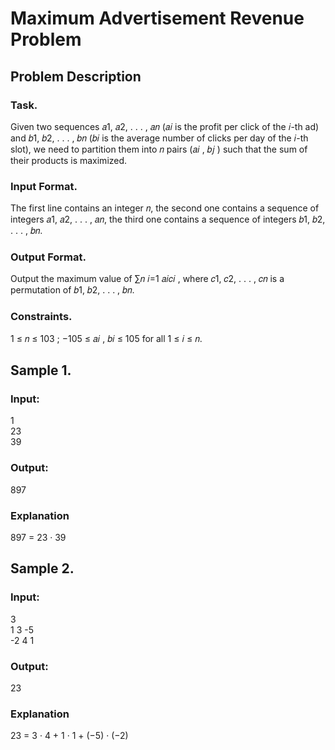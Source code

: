 # Maximum Advertisement Revenue Problem

## Problem Description
### Task. 
Given two sequences 𝑎1, 𝑎2, . . . , 𝑎𝑛 (𝑎𝑖 is the profit per click of the 𝑖-th ad) and 𝑏1, 𝑏2, . . . , 𝑏𝑛 (𝑏𝑖
is the average number of clicks per day of the 𝑖-th slot), we need to partition them into 𝑛 pairs (𝑎𝑖 , 𝑏𝑗 )
such that the sum of their products is maximized.
### Input Format. 
The first line contains an integer 𝑛, the second one contains a sequence of integers
𝑎1, 𝑎2, . . . , 𝑎𝑛, the third one contains a sequence of integers 𝑏1, 𝑏2, . . . , 𝑏𝑛.

### Output Format. 
Output the maximum value of ∑︀𝑛 𝑖=1 𝑎𝑖𝑐𝑖 , where 𝑐1, 𝑐2, . . . , 𝑐𝑛 is a permutation of 𝑏1, 𝑏2, . . . , 𝑏𝑛.

### Constraints. 
1 ≤ 𝑛 ≤ 103 ; −105 ≤ 𝑎𝑖 , 𝑏𝑖 ≤ 105 for all 1 ≤ 𝑖 ≤ 𝑛.

## Sample 1.
### Input:
1  
23  
39
### Output:
897
### Explanation
897 = 23 · 39

## Sample 2.
### Input:
3  
1 3 -5  
-2 4 1
### Output:
23
### Explanation
23 = 3 · 4 + 1 · 1 + (−5) · (−2)
